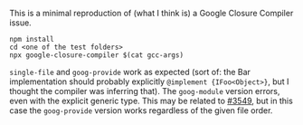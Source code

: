 This is a minimal reproduction of (what I think is) a Google Closure Compiler issue.

```
npm install
cd <one of the test folders>
npx google-closure-compiler $(cat gcc-args)
```

`single-file` and `goog-provide` work as expected (sort of: the Bar implementation
should probably explicitly `@implement {IFoo<Object>}`, but I thought the compiler
was inferring that). The `goog-module` version errors, even with the explicit
generic type. This may be related to [#3549](https://github.com/google/closure-compiler/issues/3549), but in this
case the `goog-provide` version works regardless of the given file order.
